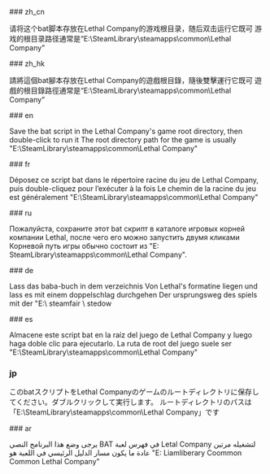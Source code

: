 ### zh_cn

请将这个bat脚本存放在Lethal Company的游戏根目录，随后双击运行它既可
游戏的根目录路径通常是“E:\SteamLibrary\steamapps\common\Lethal Company”

### zh_hk

請將這個bat腳本存放在Lethal Company的遊戲根目錄，隨後雙擊運行它既可
遊戲的根目錄路徑通常是“E:\SteamLibrary\steamapps\common\Lethal Company”

### en

Save the bat script in the Lethal Company's game root directory, then double-click to run it
The root directory path for the game is usually "E:\SteamLibrary\steamapps\common\Lethal Company"

### fr

Déposez ce script bat dans le répertoire racine du jeu de Lethal Company, puis double-cliquez pour l’exécuter à la fois
Le chemin de la racine du jeu est généralement "E:\SteamLibrary\steamapps\common\Lethal Company"

### ru

Пожалуйста, сохраните этот bat скрипт в каталоге игровых корней компании Lethal, после чего его можно запустить двумя кликами
Корневой путь игры обычно состоит из "E: SteamLibrary\steamapps\common\Lethal Company".

### de

Lass das baba-buch in dem verzeichnis Von Lethal's formatine liegen und lass es mit einem doppelschlag durchgehen
Der ursprungsweg des spiels mit der "E:\ steamfair \ stedow

### es

Almacene este script bat en la raíz del juego de Lethal Company y luego haga doble clic para ejecutarlo.
La ruta de root del juego suele ser "E:\SteamLibrary\steamapps\common\Lethal Company"

### jp

このbatスクリプトをLethal Companyのゲームのルートディレクトリに保存してください。ダブルクリックして実行します。
ルートディレクトリのパスは「E:\SteamLibrary\steamapps\common\Lethal Company」です

### ar

يرجى وضع هذا البرنامج النصي BAT في فهرس لعبة Letal Company لتشغيله مرتين
عادة ما يكون مسار الدليل الرئيسي في اللعبة هو "E: Liamliberary Coommon Common Lethal Company"
